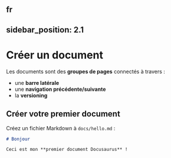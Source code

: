 fr
---
sidebar_position: 2.1
---

# Créer un document

Les documents sont des **groupes de pages** connectés à travers :

- une **barre latérale**
- une **navigation précédente/suivante**
- la **versioning**

## Créer votre premier document

Créez un fichier Markdown à `docs/hello.md` :

```md title="docs/hello.md"
# Bonjour

Ceci est mon **premier document Docusaurus** ! 
```
